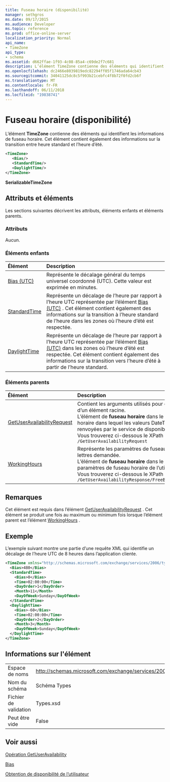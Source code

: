 ```yaml
---
title: Fuseau horaire (disponibilité)
manager: sethgros
ms.date: 09/17/2015
ms.audience: Developer
ms.topic: reference
ms.prod: office-online-server
localization_priority: Normal
api_name:
- TimeZone
api_type:
- schema
ms.assetid: d662ffae-1f93-4c08-85a4-c69de2f7c681
description: L’élément TimeZone contienne des éléments qui identifient les informations de fuseau horaire. Cet élément contient également des informations sur la transition entre heure standard et l’heure d’été.
ms.openlocfilehash: dc2466e8039819edc82294ff05f1746ada64cb43
ms.sourcegitcommit: 34041125dc8c5f993b21cebfc4f8b72f0fd2cb6f
ms.translationtype: MT
ms.contentlocale: fr-FR
ms.lasthandoff: 06/11/2018
ms.locfileid: "19838741"
---
```

# <a name="timezone-availability"></a>Fuseau horaire (disponibilité)

L’élément **TimeZone** contienne des éléments qui identifient les informations de fuseau horaire. Cet élément contient également des informations sur la transition entre heure standard et l’heure d’été. 
  
```xml
<TimeZone>
   <Bias/>
   <StandardTime/>
   <DaylightTime/>
</TimeZone>
```

 **SerializableTimeZone**
## <a name="attributes-and-elements"></a>Attributs et éléments

Les sections suivantes décrivent les attributs, éléments enfants et éléments parents.
  
### <a name="attributes"></a>Attributs

Aucun.
  
### <a name="child-elements"></a>Éléments enfants

|**Élément**|**Description**|
|:-----|:-----|
|[Bias (UTC)](bias-utc.md) <br/> |Représente le décalage général du temps universel coordonné (UTC). Cette valeur est exprimée en minutes.  <br/> |
|[StandardTime](standardtime.md) <br/> |Représente un décalage de l’heure par rapport à l’heure UTC représentée par l’élément [Bias (UTC)](bias-utc.md) . Cet élément contient également des informations sur la transition à l’heure standard de l’heure dans les zones où l’heure d’été est respectée.  <br/> |
|[DaylightTime](daylighttime.md) <br/> |Représente un décalage de l’heure par rapport à l’heure UTC représentée par l’élément [Bias (UTC)](bias-utc.md) dans les zones où l’heure d’été est respectée. Cet élément contient également des informations sur la transition vers l’heure d’été à partir de l’heure standard.  <br/> |
   
### <a name="parent-elements"></a>Éléments parents

|**Élément**|**Description**|
|:-----|:-----|
|[GetUserAvailabilityRequest](getuseravailabilityrequest.md) <br/> |Contient les arguments utilisés pour obtenir des informations de disponibilité d’utilisateur. Il s’agit d’un élément racine.  <br/> L’élément de **fuseau horaire** dans le message GetUserAvailabilityRequest représente le fuseau horaire dans lequel les valeurs DateTime dans la demande sont spécifiés. Les valeurs DateTime renvoyées par le service de disponibilité sont également dans ce fuseau horaire.  <br/> Vous trouverez ci-dessous le XPath pour cet élément :  <br/>  `/GetUserAvailabilityRequest` <br/> |
|[WorkingHours](workinghours-ex15websvcsotherref.md) <br/> |Représente les paramètres de fuseau horaire et les heures de travail pour l’utilisateur de boîte aux lettres demandée.  <br/> L’élément de **fuseau horaire** dans le message GetUserAvailabilityResponse représente les paramètres de fuseau horaire de l’utilisateur de boîte aux lettres demandée.  <br/> Vous trouverez ci-dessous le XPath pour cet élément :  <br/>  `/GetUserAvailabilityResponse/FreeBusyResponseArray/FreeBusyResponse/FreeBusyView/WorkingHours` <br/> |
   
## <a name="remarks"></a>Remarques

Cet élément est requis dans l’élément [GetUserAvailabilityRequest](getuseravailabilityrequest.md) . Cet élément se produit une fois au maximum ou minimum fois lorsque l’élément parent est l’élément [WorkingHours](workinghours-ex15websvcsotherref.md) . 
  
## <a name="example"></a>Exemple

L’exemple suivant montre une partie d’une requête XML qui identifie un décalage de l’heure UTC de 8 heures dans l’application cliente.
  
```XML
<TimeZone xmlns="http://schemas.microsoft.com/exchange/services/2006/types">
  <Bias>480</Bias>
  <StandardTime>
    <Bias>0</Bias>
    <Time>02:00:00</Time>
    <DayOrder>1</DayOrder>
    <Month>11</Month>
    <DayOfWeek>Sunday</DayOfWeek>
  </StandardTime>
  <DaylightTime>
    <Bias>-60</Bias>
    <Time>02:00:00</Time>
    <DayOrder>2</DayOrder>
    <Month>3</Month>
    <DayOfWeek>Sunday</DayOfWeek>
  </DaylightTime>
</TimeZone>
```

## <a name="element-information"></a>Informations sur l'élément

|||
|:-----|:-----|
|Espace de noms  <br/> |http://schemas.microsoft.com/exchange/services/2006/types  <br/> |
|Nom du schéma  <br/> |Schéma Types  <br/> |
|Fichier de validation  <br/> |Types.xsd  <br/> |
|Peut être vide  <br/> |False  <br/> |
   
## <a name="see-also"></a>Voir aussi



[Opération GetUserAvailability](getuseravailability-operation.md)
  
[Bias](bias.md)


[Obtention de disponibilité de l’utilisateur](http://msdn.microsoft.com/library/d4133fcb-9b0f-4e6b-aadf-a389da83516a%28Office.15%29.aspx)

